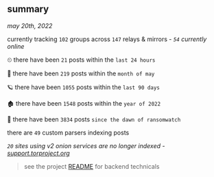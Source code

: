 
## summary
_may 20th, 2022_

currently tracking `102` groups across `147` relays & mirrors - _`54` currently online_

⏲ there have been `21` posts within the `last 24 hours`

🦈 there have been `219` posts within the `month of may`

🪐 there have been `1055` posts within the `last 90 days`

🏚 there have been `1548` posts within the `year of 2022`

🦕 there have been `3834` posts `since the dawn of ransomwatch`

there are `49` custom parsers indexing posts

_`20` sites using v2 onion services are no longer indexed - [support.torproject.org](https://support.torproject.org/onionservices/v2-deprecation/)_

> see the project [README](https://github.com/joshhighet/ransomwatch#ransomwatch--) for backend technicals
